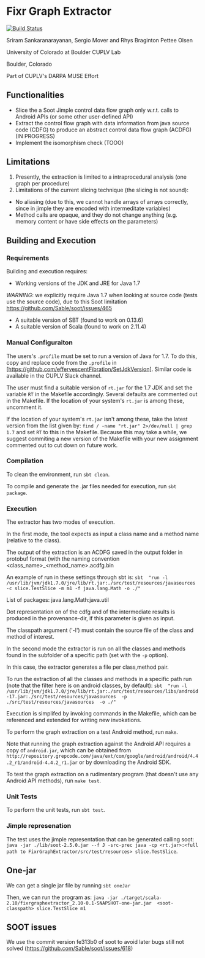 # Fixr Graph Extractor


[![Build Status](https://travis-ci.com/cuplv/FixrGraphExtractor.svg?token=8yApKhj2WXmbEPSYZsqa&branch=master)](https://travis-ci.com/cuplv/FixrGraphExtractor)

Sriram Sankaranarayanan, Sergio Mover and Rhys Braginton Pettee Olsen

University of Colorado at Boulder CUPLV Lab

Boulder, Colorado

Part of CUPLV's DARPA MUSE Effort

## Functionalities
- Slice the a Soot Jimple control data flow graph only w.r.t. calls to Android APIs (or some other user-defined API)
- Extract the control flow graph with data information from java source code (CDFG) to produce an abstract control data flow graph (ACDFG) (IN PROGRESS)
- Implement the isomorphism check (TOOO)

## Limitations
1. Presently, the extraction is limited to a intraprocedural analysis (one graph per procedure)
2. Limitations of the current slicing technique (the slicing is not sound):
  * No aliasing (due to this, we cannot handle arrays of arrays correctly, since in jimple they are encoded with intermeditate variables)
  * Method calls are opaque, and they do not change anything (e.g. memory content or have side effects on the parameters)

## Building and Execution

### Requirements

Building and execution requires:

- Working versions of the JDK and JRE for Java 1.7

*WARNING*: we explicitly require Java 1.7 when looking at source code (tests use the source code), due to this Soot limitation https://github.com/Sable/soot/issues/465

- A suitable version of SBT (found to work on 0.13.6)
- A suitable version of Scala (found to work on 2.11.4)

### Manual Configuraiton

The users's `.profile` must be set to run a version of Java for 1.7. To do this, copy and replace code from the `.profile` in [https://github.com/effervescentFibration/SetJdkVersion]. Similar code is available in the CUPLV Slack channel.

The user must find a suitable version of `rt.jar` for the 1.7 JDK and set the variable `RT` in the Makefile accordingly. Several defaults are commented out in the Makefile. If the location of your system's `rt.jar` is among these, uncomment it.

If the location of your system's `rt.jar` isn't among these, take the latest version from the list given by:
`find / -name "rt.jar" 2>/dev/null | grep 1.7`
and set `RT` to this in the Makefile. Because this may take a while, we suggest commiting a new version of the Makefile with your new assignment commented out to cut down on future work.

### Compilation

To clean the environment, run `sbt clean`.

To compile and generate the .jar files needed for execution, run `sbt package`.

### Execution
The extractor has two modes of execution.

In the first mode, the tool expects as input a class name and a method name (relative to the class).

The output of the extraction is an ACDFG saved in the output folder in protobuf format (with the naming convention <class_name>_<method_name>.acdfg.bin

An example of run in these settings through sbt is:
`sbt  "run -l /usr/lib/jvm/jdk1.7.0/jre/lib/rt.jar:./src/test/resources/javasources -c slice.TestSlice -m m1 -f java.lang.Math -o ./"`

List of packages: java.lang.Math:java.util

Dot representation on of the cdfg and of the intermediate results is produced in the provenance-dir, if this parameter is given as input.

The classpath argument ('-l') must contain the source file of the class and method of interest.

In the second mode the extractor is run on all the classes and methods found in the subfolder of a specific path (set with the `-p` option).

In this case, the extractor generates a file per class,method pair.

To run the extraction of all the classes and methods in a specific path run (note that the filter here is on android classes, by default):
`sbt  "run -l /usr/lib/jvm/jdk1.7.0/jre/lib/rt.jar:./src/test/resources/libs/android-17.jar:./src/test/resources/javasources  -p ./src/test/resources/javasources  -o ./"`

Execution is simplifed by invoking commands in the Makefile, which can be referenced and extended for writing new invokations.

To perform the graph extraction on a test Android method, run `make`.

Note that running the graph extraction against the Android API requires a copy of `android.jar`, which can be obtained from `http://repository.grepcode.com/java/ext/com/google/android/android/4.4.2_r1/android-4.4.2_r1.jar` or by downloading the Android SDK.

To test the graph extraction on a rudimentary program (that doesn't use any Android API methods), run `make test`.


### Unit Tests
To perform the unit tests, run `sbt test`.

### Jimple represenation
The test uses the jimple representation that can be generated calling soot:
`java -jar ./lib/soot-2.5.0.jar --f J -src-prec java -cp <rt.jar>:<full path to FixrGraphExtractor/src/test/resources> slice.TestSlice`.

## One-jar
We can get a single jar file by running `sbt oneJar`

Then, we can run the program as:
```java -jar ./target/scala-2.10/fixrgraphextractor_2.10-0.1-SNAPSHOT-one-jar.jar  <soot-classpath> slice.TestSlice m1```


## SOOT issues
We use the commit version fe313b0 of soot to avoid later bugs still not solved (https://github.com/Sable/soot/issues/618)
